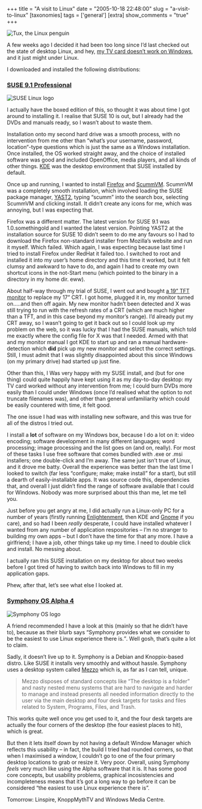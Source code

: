 +++
title = "A visit to Linux"
date = "2005-10-18 22:48:00"
slug = "a-visit-to-linux"
[taxonomies]
tags = ['general']
[extra]
show_comments = "true"
+++

![Tux, the Linux penguin](http://philwilson.org/images/linux_penguin.jpg "Tux, the Linux penguin")

A few weeks ago I decided it had been too long since I’d last checked out the state of desktop Linux, and hey, [my TV card doesn’t work on Windows](http://philwilson.org/blog/2005/08/capturing-teletext.html), and it just might under Linux.

I downloaded and installed the following distributions:

### [SUSE 9.1 Professional](http://www.novell.com/linux/suse/ "SUSE")

![SUSE Linux logo](http://philwilson.org/images/suse.jpg "SUSE Linux")

I actually have the boxed edition of this, so thought it was about time I got around to installing it. I realise that SUSE 10 is out, but I already had the DVDs and manuals ready, so I wasn’t about to waste them.

Installation onto my second hard drive was a smooth process, with no intervention from me other than “what’s your username, password, location“-type questions which is just the same as a Windows installation. Once installed, the OS worked straight away, and the choice of installed software was good and included OpenOffice, media players, and all kinds of other things. [KDE](http://kde.org/ "KDE") was the desktop environment that SUSE installed by default.

Once up and running, I wanted to install [Firefox](http://www.mozilla.org/products/firefox/) and [ScummVM](http://www.scummvm.org/ "Scumm"). ScummVM was a completely smooth installation, which involved loading the SUSE package manager, [YAST2](http://forge.novell.com/modules/xfmod/project/?yast), typing “scumm” into the search box, selecting ScummVM and clicking install. It didn’t create any icons for me, which was annoying, but I was expecting that.

Firefox was a different matter. The latest version for SUSE 9.1 was 1.0.somethingold and I wanted the latest version. Pointing YAST2 at the installation source for SUSE 10 didn’t seem to do me any favours so I had to download the Firefox non-standard installer from Mozilla’s website and run it myself. Which failed. Which again, I was expecting because last time I tried to install Firefox under RedHat it failed too. I switched to root and installed it into my user’s home directory and this time it worked, but it felt clumsy and awkward to have to do, and again I had to create my own shortcut icons in the not-Start menu (which pointed to the binary in a directory in my home dir. eww).

About half-way through my trial of SUSE, I went out and bought [a 19” TFT monitor](http://flickr.com/photos/pip/41255930/) to replace my 17” CRT. I got home, plugged it in, my monitor turned on…..and then off again. My new monitor hadn’t been detected and X was still trying to run with the refresh rates of a CRT (which are much higher than a TFT, and in this case beyond my monitor’s range). I’d already put my CRT away, so I wasn’t going to get it back out so I could look up my problem on the web, so it was lucky that I had the SUSE manuals, which told me exactly where the config file for X was that I needed. Armed with that and my monitor manual I got KDE to start up and ran a manual hardware-detection which **did** pick up my new monitor and select the correct settings. Still, I must admit that I was slightly disappointed about this since Windows (on my primary drive) had started up just fine.

Other than this, I Was very happy with my SUSE install, and (but for one thing) could quite happily have kept using it as my day-to-day desktop: my TV card worked without any intervention from me; I could burn DVDs more easily than I could under Windows (once I’d realised what the option to not truncate filenames was), and other than general unfamiliarity which could be easily countered with time, it felt good.

The one issue I had was with installing new software, and this was true for all of the distros I tried out.

I install a **lot** of software on my Windows box, because I do a lot on it: video encoding; software development in many different languages; word processing; image processing and the list goes on (and on, really). For most of these tasks I use free software that comes bundled with .exe or .msi installers; one double-click and I’m away. The same just isn’t true of Linux, and it drove me batty. Overall the experience was better than the last time I looked to switch (far less “configure; make; make install” for a start), but still a dearth of easily-installable apps. It was source code this, dependencies that, and overall I just didn’t find the range of software available that I could for Windows. Nobody was more surprised about this than me, let me tell you.

Just before you get angry at me, I did actually run a Linux-only PC for a number of years (firstly running [Enlightenment](http://www.enlightenment.org/), then KDE and [Gnome](http://gnome.org/) if you care), and so had I been *really* desperate, I could have installed whatever I wanted from any number of application respositories – I’m no stranger to building my own apps – but I don’t have the time for that any more. I have a girlfriend; I have a job, other things take up my time. I need to double click and install. No messing about.

I actually ran this SUSE installation on my desktop for about two weeks before I got tired of having to switch back into Windows to fill in my application gaps.

Phew, after that, let’s see what else I looked at.

### [Symphony OS Alpha 4](http://www.symphonyos.com/)

![Symphony OS logo](http://philwilson.org/images/symphonyos.png "SymphonyOS")

A friend recommended I have a look at this (mainly so that he didn’t have to), because as their blurb says <q cite="http://www.symphonyos.com/about.html">Symphony provides what we consider to be the easiest to use Linux experience there is.</q>. Well gosh, that’s quite a lot to claim.

Sadly, it doesn’t live up to it. Symphony is a Debian and Knoppix-based distro. Like SUSE it installs very smoothly and without hassle. Symphony uses a desktop system called [Mezzo](http://www.symphonyos.com/mezzo.html) which is, as far as I can tell, unique.

> Mezzo disposes of standard concepts like “The desktop is a folder” and nasty nested menu systems that are hard to navigate and harder to manage and instead presents all needed information directly to the user via the main desktop and four desk targets for tasks and files related to System, Programs, Files, and Trash.

This works quite well once you get used to it, and the four desk targets are actually the four corners of the desktop (the four easiest places to hit), which is great.

But then it lets itself down by not having a default Window Manager which reflects this usability – in fact, the build I tried had rounded corners, so that when I maximised a window, I couldn’t go to one of the four primary desktop locations to grab or resize it. Very poor. Overall, using Symphony *feels* very much like using the Alpha software that it is. It has some good core concepts, but usability problems, graphical incosistencies and incompleteness means that it’s got a long way to go before it can be considered “the easiest to use Linux experience there is”.

Tomorrow: Linspire, KnoppMythTV and Windows Media Centre.
